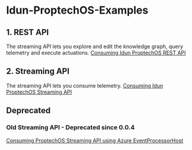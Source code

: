 # Idun-ProptechOS-Examples

## 1. REST API
The streaming API lets you explore and edit the knowledge graph, query telemetry and execute actuations.
[Consuming Idun ProptechOS REST API](https://github.com/Vasakronan/Idun-Examples/tree/master/ProptechOS-Api/)


## 2. Streaming API
The streaming API lets you consume telemetry.
[Consuming Idun ProptechOS Streaming API](https://github.com/Vasakronan/Idun-Examples/tree/master/ProptechOS-Streaming-Api/)

## Deprecated
### Old Streaming API - Deprecated since 0.0.4
[Consuming ProptechOS Streaming API using Azure EventProcessorHost](https://github.com/Vasakronan/Idun-Examples/tree/master/ProptechOS-Streaming-Api/Consumer/netcore/Idun.StreamingApi.Examples/Idun.StreamingApi.Examples)
